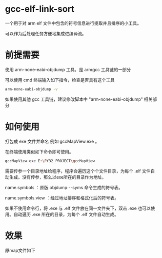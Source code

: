 # gcc-elf-link-sort
一个用于对 arm elf 文件中包含的符号信息进行提取并且排序的小工具。

可以作为后处理任务方便地集成进编译流。

# 前提需要

使用 arm-none-eabi-objdump 工具，是 armgcc 工具链的一部分

可以使用 cmd 终端输入如下指令，检查是否具有这个工具

```sh
arm-none-eabi-objdump -v
```

如果使用其他 gcc 工具链，建议修改脚本中 "arm-none-eabi-objdump" 相关部分

# 如何使用

打包成 exe 文件并命名 例如 gccMapView.exe 。

在终端使用类似如下命令即可使用。

```sh
gccMapView.exe E:\PY32_PROJECT\gccMapView
```



需要传参一个目录地址给程序，程序会遍历这个个文件目录，为每个 .elf 文件自动生成。没有传参，那么以exe所在的目录作为地址。

name.symbols ：原版 objdump --syms 命令生成的符号表。

name.symbols.view ：经过地址排序和格式化后的符号表。



如果不使用命令行，将 .exe 与 .elf 文件放在同一文件夹下，双击 .exe 也可以使用。自动遍历 .exe 所在的目录，为每个 .elf 文件自动生成。

# 效果

原map文件如下


